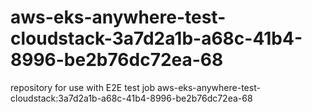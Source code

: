 # aws-eks-anywhere-test-cloudstack-3a7d2a1b-a68c-41b4-8996-be2b76dc72ea-68
repository for use with E2E test job aws-eks-anywhere-test-cloudstack:3a7d2a1b-a68c-41b4-8996-be2b76dc72ea-68
